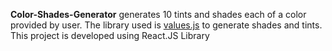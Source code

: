 <strong>Color-Shades-Generator</strong> generates 10 tints and shades each of a color provided by user. The library used is <a href="https://github.com/noeldelgado/values.js">values.js</a> to generate shades and tints.
<br />
This project is developed using React.JS Library
